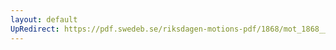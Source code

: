 ```yaml
---
layout: default
UpRedirect: https://pdf.swedeb.se/riksdagen-motions-pdf/1868/mot_1868__ak__00278/mot_1868__ak__00278_002.pdf
---
```

